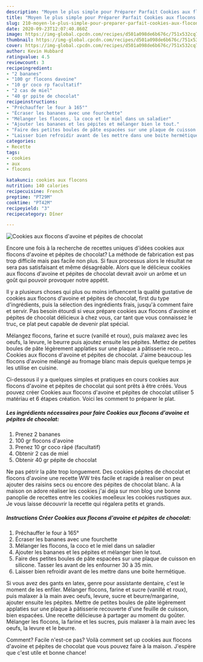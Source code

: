 ```yaml
---
description: "Moyen le plus simple pour Préparer Parfait Cookies aux flocons d&amp;#39;avoine et pépites de chocolat"
title: "Moyen le plus simple pour Préparer Parfait Cookies aux flocons d&amp;#39;avoine et pépites de chocolat"
slug: 210-moyen-le-plus-simple-pour-preparer-parfait-cookies-aux-flocons-d-and-39-avoine-et-pepites-de-chocolat
date: 2020-09-23T12:07:40.860Z
image: https://img-global.cpcdn.com/recipes/d501a098de6b676c/751x532cq70/cookies-aux-flocons-davoine-et-pepites-de-chocolat-photo-principale-de-la-recette.jpg
thumbnail: https://img-global.cpcdn.com/recipes/d501a098de6b676c/751x532cq70/cookies-aux-flocons-davoine-et-pepites-de-chocolat-photo-principale-de-la-recette.jpg
cover: https://img-global.cpcdn.com/recipes/d501a098de6b676c/751x532cq70/cookies-aux-flocons-davoine-et-pepites-de-chocolat-photo-principale-de-la-recette.jpg
author: Kevin Hubbard
ratingvalue: 4.5
reviewcount: 3
recipeingredient:
- "2 bananes"
- "100 gr flocons davoine"
- "10 gr coco rp facultatif"
- "2 cas de miel"
- "40 gr ppite de chocolat"
recipeinstructions:
- "Préchauffer le four à 165°"
- "Écraser les bananes avec une fourchette"
- "Mélanger les flocons, la coco et le miel dans un saladier"
- "Ajouter les bananes et les pépites et mélanger bien le tout."
- "Faire des petites boules de pâte espacées sur une plaque de cuisson en silicone. Tasser les avant de les enfourner 30 à 35 min."
- "Laisser bien refroidir avant de les mettre dans une boite hermétique."
categories:
- Recette
tags:
- cookies
- aux
- flocons

katakunci: cookies aux flocons 
nutrition: 140 calories
recipecuisine: French
preptime: "PT29M"
cooktime: "PT42M"
recipeyield: "3"
recipecategory: Dîner

---
```



![Cookies aux flocons d&#39;avoine et pépites de chocolat](https://img-global.cpcdn.com/recipes/d501a098de6b676c/751x532cq70/cookies-aux-flocons-davoine-et-pepites-de-chocolat-photo-principale-de-la-recette.jpg)

Encore une fois à la recherche de recettes uniques d'idées cookies aux flocons d&#39;avoine et pépites de chocolat? La méthode de fabrication est pas trop difficile mais pas facile non plus. Si faux processus alors le résultat ne sera pas satisfaisant et même désagréable. Alors que le délicieux cookies aux flocons d&#39;avoine et pépites de chocolat devrait avoir un arôme et un goût qui pouvoir provoquer notre appétit.

Il y a plusieurs choses qui plus ou moins influencent la qualité gustative de cookies aux flocons d&#39;avoine et pépites de chocolat, first du type d'ingrédients, puis la sélection des ingrédients frais, jusqu'à comment faire et servir. Pas besoin étourdi si veux prépare cookies aux flocons d&#39;avoine et pépites de chocolat délicieux à chez vous, car tant que vous connaissez le truc, ce plat peut capable de devenir plat spécial.

Mélangez flocons, farine et sucre (vanillé et roux), puis malaxez avec les oeufs, la levure, le beurre puis ajoutez ensuite les pépites. Mettez de petites boules de pâte légèrement applaties sur une plaque à pâtisserie reco… Cookies aux flocons d&#39;avoine et pépites de chocolat. J&#39;aime beaucoup les flocons d&#39;avoine mélangé au fromage blanc mais depuis quelque temps je les utilise en cuisine.


Ci-dessous il y a quelques simples et pratiques en cours cookies aux flocons d&#39;avoine et pépites de chocolat qui sont prêts à être créés. Vous pouvez créer Cookies aux flocons d&#39;avoine et pépites de chocolat utiliser 5 matériau et 6 étapes création. Voici les comment to préparer le plat.

<!--inarticleads1-->

##### Les ingrédients nécessaires pour faire Cookies aux flocons d&#39;avoine et pépites de chocolat:

1. Prenez 2 bananes
1.  100 gr flocons d&#39;avoine
1. Prenez 10 gr coco râpé (facultatif)
1. Obtenir 2 cas de miel
1. Obtenir 40 gr pépite de chocolat


Ne pas pétrir la pâte trop longuement. Des cookies pépites de chocolat et flocons d&#39;avoine une recette WW très facile et rapide à realiser on peut ajouter des raisins secs ou encore des pépites de chocolat blanc. A la maison on adore réaliser les cookies j&#39;ai deja sur mon blog une bonne panoplie de recettes entre les cookies moelleux les cookies rustiques aux. Je vous laisse découvrir la recette qui régalera petits et grands. 

<!--inarticleads2-->

##### Instructions Créer Cookies aux flocons d&#39;avoine et pépites de chocolat:

1. Préchauffer le four à 165°
1. Écraser les bananes avec une fourchette
1. Mélanger les flocons, la coco et le miel dans un saladier
1. Ajouter les bananes et les pépites et mélanger bien le tout.
1. Faire des petites boules de pâte espacées sur une plaque de cuisson en silicone. Tasser les avant de les enfourner 30 à 35 min.
1. Laisser bien refroidir avant de les mettre dans une boite hermétique.


Si vous avez des gants en latex, genre pour assistante dentaire, c&#39;est le moment de les enfiler. Mélanger flocons, farine et sucre (vanillé et roux), puis malaxer à la main avec oeufs, levure, sucre et beurre/margarine, ajouter ensuite les pépites. Mettre de petites boules de pâte légèrement applaties sur une plaque à pâtisserie recouverte d&#39;une feuille de cuisson, bien espacées. Une recette délicieuse à partager au moment du goûter. Mélanger les flocons, la farine et les sucres, puis malaxer à la main avec les oeufs, la levure et le beurre. 


Comment? Facile n'est-ce pas? Voilà comment set up cookies aux flocons d&#39;avoine et pépites de chocolat que vous pouvez faire à la maison. J'espère que c'est utile et bonne chance!
